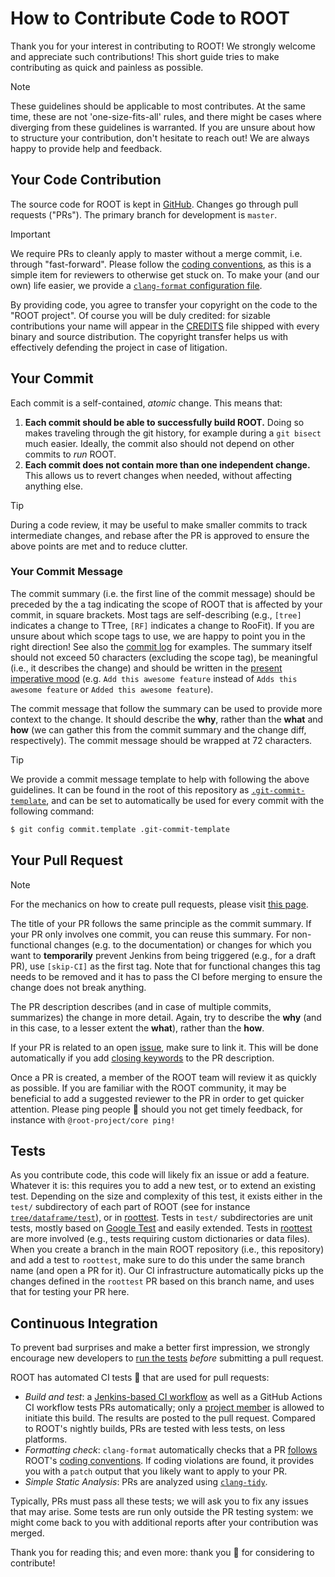 # How to Contribute Code to ROOT

Thank you for your interest in contributing to ROOT!  We strongly welcome and appreciate such contributions!
This short guide tries to make contributing as quick and painless as possible.

> [!NOTE]
> These guidelines should be applicable to most contributes. At the same time, these are not 'one-size-fits-all' rules,
> and there might be cases where diverging from these guidelines is warranted. If you are unsure about how to structure
> your contribution, don't hesitate to reach out! We are always happy to provide help and feedback.

## Your Code Contribution

The source code for ROOT is kept in [GitHub](https://github.com/root-project/root).
Changes go through pull requests ("PRs").
The primary branch for development is `master`.

> [!IMPORTANT]
> We require PRs to cleanly apply to master without a merge commit, i.e. through "fast-forward".
> Please follow the [coding conventions](https://root.cern.ch/coding-conventions), as this is a simple item for
> reviewers to otherwise get stuck on.
> To make your (and our own) life easier, we provide a
> [`clang-format` configuration file](https://github.com/root-project/root/blob/master/.clang-format).

By providing code, you agree to transfer your copyright on the code to the "ROOT project".
Of course you will be duly credited: for sizable contributions your name will appear in the
[CREDITS](https://raw.githubusercontent.com/root-project/root/master/README/CREDITS)
file shipped with every binary and source distribution.
The copyright transfer helps us with effectively defending the project in case of litigation.

## Your Commit

Each commit is a self-contained, _atomic_ change. This means that:
1. **Each commit should be able to successfully build ROOT.**
Doing so makes traveling through the git history, for example during a `git bisect` much easier.
Ideally, the commit also should not depend on other commits to _run_ ROOT.
2. **Each commit does not contain more than one independent change.**
This allows us to revert changes when needed, without affecting anything else.

> [!TIP]
> During a code review, it may be useful to make smaller commits to track intermediate changes, and rebase after the PR
> is approved to ensure the above points are met and to reduce clutter.

### Your Commit Message

The commit summary (i.e. the first line of the commit message) should be preceded by the a tag indicating the scope of
ROOT that is affected by your commit, in square brackets. Most tags are self-describing (e.g., `[tree]` indicates a
change to TTree, `[RF]` indicates a change to RooFit). If you are unsure about which scope tags to use, we are happy to
point you in the right direction! See also the [commit log](https://github.com/root-project/root/commits/master/) for
examples. The summary itself should not exceed 50 characters (excluding the scope tag), be meaningful (i.e., it
describes the change) and should be written in the
[present imperative mood](https://git.kernel.org/pub/scm/git/git.git/tree/Documentation/SubmittingPatches?id=HEAD#n239)
(e.g. `Add this awesome feature` instead of `Adds this awesome feature` or `Added this awesome feature`).

The commit message that follow the summary can be used to provide more context to the change.
It should describe the **why**, rather than the **what** and **how** (we can gather this from the commit summary and the
change diff, respectively).
The commit message should be wrapped at 72 characters.

> [!TIP]
> We provide a commit message template to help with following the above guidelines. It can be found in the root of this
> repository as [`.git-commit-template`](https://github.com/root-project/root/blob/master/.git-commit-template),
> and can be set to automatically be used for every commit with the following command:
> ```sh
> $ git config commit.template .git-commit-template
> ```

## Your Pull Request

> [!NOTE]
> For the mechanics on how to create pull requests, please visit
> [this page](https://root.cern/for_developers/creating_pr).

The title of your PR follows the same principle as the commit summary. If your PR only involves one commit, you can
reuse this summary. For non-functional changes (e.g. to the documentation) or changes for which you want to
**temporarily** prevent Jenkins from being triggered (e.g., for a draft PR), use `[skip-CI]` as the first tag.
Note that for functional changes this tag needs to be removed and it has to pass the CI before merging to ensure
the change does not break anything.

The PR description describes (and in case of multiple commits, summarizes) the change in more detail.
Again, try to describe the **why** (and in this case, to a lesser extent the **what**), rather than the **how**.

If your PR is related to an open [issue](https://github.com/root-project/root/issues), make sure to link it.
This will be done automatically if you add
[closing keywords](https://docs.github.com/en/issues/tracking-your-work-with-issues/linking-a-pull-request-to-an-issue)
to the PR description.

Once a PR is created, a member of the ROOT team will review it as quickly as possible.  If you are familiar with the
ROOT community, it may be beneficial to add a suggested reviewer to the PR in order to get quicker attention.
Please ping people :wave: should you not get timely feedback, for instance with `@root-project/core ping!`

## Tests

As you contribute code, this code will likely fix an issue or add a feature.
Whatever it is: this requires you to add a new test, or to extend an existing test. Depending on the size and complexity
of this test, it exists either in the `test/` subdirectory of each part of ROOT (see for instance
[`tree/dataframe/test`](https://github.com/root-project/root/tree/master/tree/dataframe/test)), or in
[roottest](https://github.com/root-project/roottest.git). Tests in `test/` subdirectories are unit tests, mostly based on
[Google Test](https://github.com/google/googletest) and easily extended. Tests in
[roottest](https://github.com/root-project/roottest.git) are more involved (e.g., tests requiring custom dictionaries or
data files). When you create a branch in the main ROOT repository (i.e., this repository) and add a test to `roottest`,
make sure to do this under the same branch name (and open a PR for it). Our CI infrastructure automatically picks up the
changes defined in the `roottest` PR based on this branch name, and uses that for testing your PR here.

## Continuous Integration

To prevent bad surprises and make a better first impression, we
strongly encourage new developers to [run the tests](https://root.cern/for_developers/run_the_tests/)
_before_ submitting a pull request.

ROOT has automated CI tests :cop: that are used for pull requests:
- *Build and test*: a [Jenkins-based CI workflow](https://github.com/phsft-bot/build-configuration/blob/master/README.md)
    as well as a GitHub Actions CI workflow tests PRs automatically; only a
    [project member](https://github.com/orgs/root-project/people) is allowed to initiate this build.
    The results are posted to the pull request.
    Compared to ROOT's nightly builds, PRs are tested with less tests, on less platforms.
- *Formatting check*: `clang-format` automatically checks that a PR
    [follows](https://github.com/root-project/root/blob/master/.clang-format) ROOT's
    [coding conventions](https://root.cern/contribute/coding_conventions/).
    If coding violations are found, it provides you with a `patch` output that you likely want to apply to your PR.
- *Simple Static Analysis*: PRs are analyzed using [`clang-tidy`](https://clang.llvm.org/extra/clang-tidy/).

Typically, PRs must pass all these tests; we will ask you to fix any issues that may arise.
Some tests are run only outside the PR testing system:
we might come back to you with additional reports after your contribution was merged.

Thank you for reading this; and even more: thank you :bouquet: for considering to contribute!
